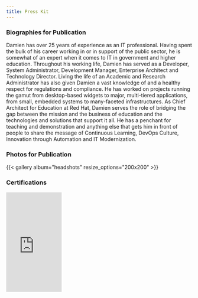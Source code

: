 ```yaml
---
title: Press Kit
---
```



### Biographies for Publication

Damien has over 25 years of experience as an IT professional.  Having spent the bulk of his career working in or in support of the public sector, he is somewhat of an expert when it comes to IT in government and higher education.  Throughout his working life, Damien has served as a Developer, System Administrator, Development Manager, Enterprise Architect and Technology Director.  Living the life of an Academic and Research Administrator has also given Damien a vast knowledge of and a healthy respect for regulations and compliance.  He has worked on projects running the gamut from desktop-based widgets to major, multi-tiered applications, from small, embedded systems to many-faceted infrastructures.  As Chief Architect for Education at Red Hat, Damien serves the role of bridging the gap between the mission and the business of education and the technologies and solutions that support it all.  He has a penchant for teaching and demonstration and anything else that gets him in front of people to share the message of Continuous Learning, DevOps Culture, Innovation through Automation and IT Modernization.

### Photos for Publication

{{< gallery album="headshots" resize_options="200x200" >}}

### Certifications

<div data-iframe-width="150" data-iframe-height="270" data-share-badge-id="7757eb14-613d-48f5-a2a3-633706c85c5a" data-share-badge-host="https://www.credly.com"></div>
<div data-iframe-width="150" data-iframe-height="270" data-share-badge-id="eda67bd7-431a-45fb-9a5a-cb441a94840e" data-share-badge-host="https://www.credly.com"></div>
<div data-iframe-width="150" data-iframe-height="270" data-share-badge-id="f7a93fc8-ed1c-4b1d-903c-3269a1704d5c" data-share-badge-host="https://www.credly.com"></div>
<script type="text/javascript" async src="//cdn.credly.com/assets/utilities/embed.js"></script>
<iframe
  src="https://www.credential.net/embed/b97f2073-e672-42e4-9489-8eaaecd3d825"
  width="150"
  height="270"
  frameborder="0"
  allowfullscreen>
</iframe>